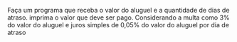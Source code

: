 Faça um programa que receba o valor do aluguel e a quantidade de dias de atraso. imprima o valor que deve ser pago. Considerando a multa como 3% do valor do aluguel e juros simples de 0,05% do valor do aluguel por dia de atraso